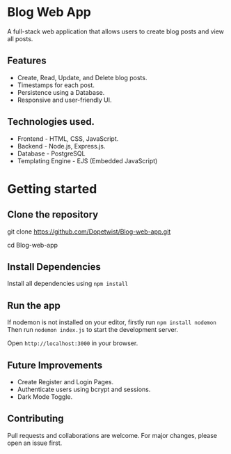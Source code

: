 # Blog Web App 

A full-stack web application that allows users to create blog posts and view all posts.

## Features

* Create, Read, Update, and Delete blog posts.
* Timestamps for each post.
* Persistence using a Database.
* Responsive and user-friendly UI.

## Technologies used.

* Frontend - HTML, CSS, JavaScript.
* Backend - Node.js, Express.js.
* Database - PostgreSQL
* Templating Engine - EJS (Embedded JavaScript)

# Getting started

## Clone the repository
  git clone https://github.com/Dopetwist/Blog-web-app.git   
  
  cd Blog-web-app

## Install Dependencies
  Install all dependencies using `npm install`
  
## Run the app 
 If nodemon is not installed on your editor, firstly run `npm install nodemon`  
 Then run `nodemon index.js` to start the development server.   

 Open `http://localhost:3000` in your browser.

## Future Improvements

* Create Register and Login Pages.
* Authenticate users using bcrypt and sessions.
* Dark Mode Toggle.

## Contributing

Pull requests and collaborations are welcome. For major changes, please open an issue first.
